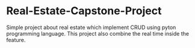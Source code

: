 # Real-Estate-Capstone-Project
Simple project about real estate which implement CRUD using pyton programming language. This project also combine the real time inside the feature.

